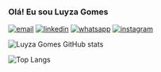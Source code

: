 ### Olá! Eu sou Luyza Gomes

[![email](https://img.shields.io/badge/Gmail-D14836?style=for-the-badge&logo=gmail&logoColor=white)](gomesluyza43@gmail.com)
[![linkedin](https://img.shields.io/badge/LinkedIn-0077B5?style=for-the-badge&logo=linkedin&logoColor=white)](http://linkedin.com/in/luyza-gomes-9b826327b)
[![whatsapp](https://img.shields.io/badge/WhatsApp-25D366?style=for-the-badge&logo=whatsapp&logoColor=white)](https://wa.me/5598985105341?text=Oie!%20Vim%20pelo%20GitHub%20%F0%9F%98%84)
[![instagram](https://img.shields.io/badge/Instagram-E4405F?style=for-the-badge&logo=instagram&logoColor=white)](https://www.instagram.com/luyzagomesl?igsh=MXU5ODczcW5kaDV0dA%3D%3D&utm_source=qr)

![Luyza Gomes GitHub stats](https://github-readme-stats.vercel.app/api?username=gomeszks&show_icons=true&bg_color=00000000)

![Top Langs](https://github-readme-stats.vercel.app/api/top-langs/?username=gomeszks&hide_progress=true&bg_color=00000000)

